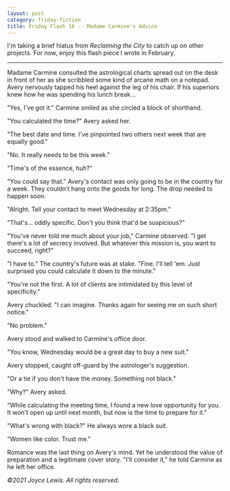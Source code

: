 ```yaml
---
layout: post
category: friday-fiction
title: Friday Flash 18 -- Madame Carmine's Advice
---
```


I'm taking a brief hiatus from *Reclaiming the City* to catch up on other projects. For now, enjoy this flash piece I wrote in February.

--------------

Madame Carmine consulted the astrological charts spread out on the desk in front of her as she scribbled some kind of arcane math on a notepad. Avery nervously tapped his heel against the leg of his chair. If his superiors knew how he was spending his lunch break...

<!--excerpt-->

"Yes, I've got it." Carmine smiled as she circled a block of shorthand.

"You calculated the time?" Avery asked her.

"The best date and time. I've pinpointed two others next week that are equally good."

"No. It really needs to be this week."

"Time's of the essence, huh?"

"You could say that." Avery's contact was only going to be in the country for a week. They couldn't hang onto the goods for long. The drop needed to happen soon.

"Alright. Tell your contact to meet Wednesday at 2:35pm."

"That's... oddly specific. Don't you think that'd be suspicious?"

"You've never told me much about your job," Carmine observed. "I get there's a lot of secrecy involved. But whatever this mission is, you want to succeed, right?"

"I have to." The country's future was at stake. "Fine. I'll tell 'em. Just surprised you could calculate it down to the minute."

"You're not the first. A lot of clients are intimidated by this level of specificity."

Avery chuckled. "I can imagine. Thanks again for seeing me on such short notice."

"No problem."

Avery stood and walked to Carmine's office door.

"You know, Wednesday would be a great day to buy a new suit."

Avery stopped, caught off-guard by the astrologer's suggestion.

"Or a tie if you don't have the money. Something not black."

"Why?" Avery asked.

"While calculating the meeting time, I found a new love opportunity for you. It won't open up until next month, but now is the time to prepare for it."

"What's wrong with black?" He always wore a black suit.

"Women like color. Trust me."

Romance was the last thing on Avery's mind. Yet he understood the value of preparation and a legitimate cover story. "I'll consider it," he told Carmine as he left her office.

*&copy;2021 Joyce Lewis. All rights reserved.*
